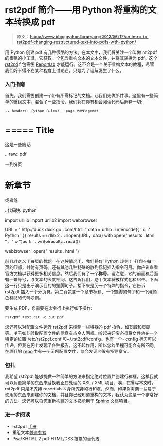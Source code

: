 # rst2pdf 简介——用 Python 将重构的文本转换成 pdf

> 原文：<https://www.blog.pythonlibrary.org/2012/06/17/an-intro-to-rst2pdf-changing-restructured-text-into-pdfs-with-python/>

用 Python 创建 pdf 有几种很酷的方法。在本文中，我们将关注一个叫做 rst2pdf 的很酷的小工具，它获取一个包含重构文本的文本文件，并将其转换为 pdf。这个 [rst2pd](http://rst2pdf.ralsina.com.ar/) f 包需要 [Reportlab](http://www.reportlab.com/software/opensource/) 才能运行。这不会是一个关于重构文本的教程，尽管我们将不得不在某种程度上讨论它，只是为了理解发生了什么。

### 入门指南

首先，我们需要创建一个带有所需标记的文档。让我们先做那件事。这里有一些简单的重组文本，混合了一些指令。我们将在你有机会阅读代码后解释一切:

 `.. header::
Python Rules! - page ###Page###`

=====
Title
=====

这是一些废话

.. raw:: pdf

一列分页

新章节
=========

或者说

..代码块::python

import urllib
import urllib2
import webbrowser

URL = " http://duck duck go . com/html "
data = urllib . urlencode({ ' q ':' Python ' })
results = urllib 2 . urlopen(URL，data)
with open(" results . html "，" w ")as f:
f . write(results . read())

webbrowser . open(" results . html ")

前几行定义了每页的标题。在这种情况下，我们将有“Python 规则！”打印在每一页的顶部，并附有页码。还有其他几种特殊的散列标记插入指令可用。你应该查看官方文档以获得更多相关信息。然后我们有了一个**称号**。请注意，它的前面和后面有一串等号，与文本的长度相同。这告诉我们，这个文本将被样式化和居中。下面这一行只是出于演示目的的蹩脚句子。接下来是另一个特殊的指令，它告诉 rst2pdf 插入一个分页符。第二页包含一个章节标题、一个蹩脚的句子和一个用颜色标记的代码示例。

要生成 PDF，您需要在命令行上执行如下操作:

 `rst2pdf test.rst -o out.pdf` 

您还可以对配置文件运行 rst2pdf 来控制一些特殊的 pdf 指令，如页眉和页脚等。关于如何读取配置文件的信息有点令人困惑。听起来好像必须将文件放在一个特定的位置:/etc/rst2pdf.conf 和~/.rst2pdf/config。也有一个- config 标志可以传递，但我在网上发现了各种报告，这不起作用，所以您的里程可能会有所不同。在项目的 [repo](http://code.google.com/p/rst2pdf/source/browse/trunk/doc/config.sample?r=2180) 中有一个示例配置文件，您会发现它很有指导意义。

### 包扎

我希望 rst2pdf 能够提供一种简单的方法来指定绝对位置并创建行和框，这样我就可以用更简单的东西来替换我正在处理的 XSL / XML 项目。唉，在撰写本文时，rst2pdf 只是不支持 reportlab 本身所支持的行和框。然而，如果你需要一些易于使用的东西来创建你的文档，并且你已经知道重构的文本，我认为这是一个非常好的方法。您还可以将您重新构建的文本技能用于 [Sphinx 文档](http://sphinx.pocoo.org/index.html)项目。

### 进一步阅读

*   rst2pdf [手册](http://rst2pdf.ralsina.com.ar/handbook.html#id10)
*   重组文本[快速参考](http://docutils.sourceforge.net/docs/user/rst/quickref.html)
*   Pisa/XHTML 2 pdf-HTML/CSS 技能的替代者